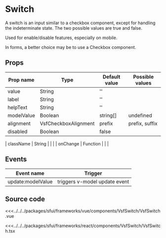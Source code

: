 #  Switch

A switch is an input similar to a checkbox component, except for handling the indeterminate state. The two possible values are true and false.

Used for enable/disable features, especially on mobile.

In forms, a better choice may be to use a Checkbox component.

<Generate />

## Props

| Prop name    | Type                     | Default value | Possible values                        |
| ------------ | ------------------------ | ------------- | -------------------------------------- |
| value        | String                   | ''            |                                        |
| label        | String                   | ''            |                                        |
| helpText     | String                   | ''            |                                        |
| modelValue   | Boolean | string[]       | undefined     |                                        |
| alignment    | VsfCheckboxAlignment    | prefix        |   prefix,  suffix                      |
| disabled     | Boolean                  | false         |                                        |
<!-- react -->
| className    | String                   |               |                                        |
| onChange     | Function                 |               |                                        |

<!-- end react -->

<!-- vue -->

## Events

| Event name        |            Trigger             |
| ----------------- | :----------------------------: |
| update:modelValue | triggers v-model update event  |
<!-- end vue -->


## Source code

<!-- vue -->
<<<../../../packages/sfui/frameworks/vue/components/VsfSwitch/VsfSwitch.vue
<!-- end vue -->
<!-- react -->
<<<../../../packages/sfui/frameworks/react/components/VsfSwitch/VsfSwitch.tsx
<!-- end react -->
